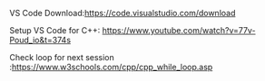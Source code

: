 
VS Code Download:https://code.visualstudio.com/download

Setup VS Code for C++: https://www.youtube.com/watch?v=77v-Poud_io&t=374s

Check loop for next session :https://www.w3schools.com/cpp/cpp_while_loop.asp
